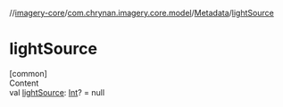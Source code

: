 //[imagery-core](../../../index.md)/[com.chrynan.imagery.core.model](../index.md)/[Metadata](index.md)/[lightSource](light-source.md)



# lightSource  
[common]  
Content  
val [lightSource](light-source.md): [Int](https://kotlinlang.org/api/latest/jvm/stdlib/kotlin/-int/index.html)? = null  



